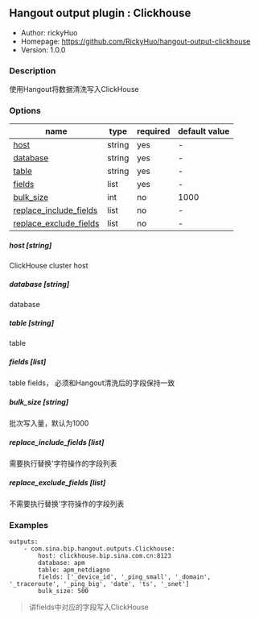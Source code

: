 ## Hangout output plugin : Clickhouse

* Author: rickyHuo
* Homepage: https://github.com/RickyHuo/hangout-output-clickhouse
* Version: 1.0.0

### Description

使用Hangout将数据清洗写入ClickHouse

### Options

| name | type | required | default value |
| --- | --- | --- | --- |
| [host](#host-string) | string | yes | - |
| [database](#database-string) | string | yes | - |
| [table](#table-string) | string | yes | - |
| [fields](#fields-list) | list | yes | - |
| [bulk_size](#bulk_size-list) | int | no | 1000 |
| [replace_include_fields](#replace_include_fields-list) | list | no | - |
| [replace_exclude_fields](#replace_exclude_fields-list) | list | no | - |

##### host [string]

ClickHouse cluster host

##### database [string]

database

##### table [string]

table

##### fields [list]

table fields， 必须和Hangout清洗后的字段保持一致

##### bulk_size [string]

批次写入量，默认为1000

##### replace_include_fields [list]

需要执行替换'字符操作的字段列表

##### replace_exclude_fields [list]

不需要执行替换'字符操作的字段列表

### Examples

```
outputs:
    - com.sina.bip.hangout.outputs.Clickhouse:
        host: clickhouse.bip.sina.com.cn:8123
        database: apm
        table: apm_netdiagno
        fields: ['_device_id', '_ping_small', '_domain', '_traceroute', '_ping_big', 'date', 'ts', '_snet']
        bulk_size: 500
```

> 讲fields中对应的字段写入ClickHouse

